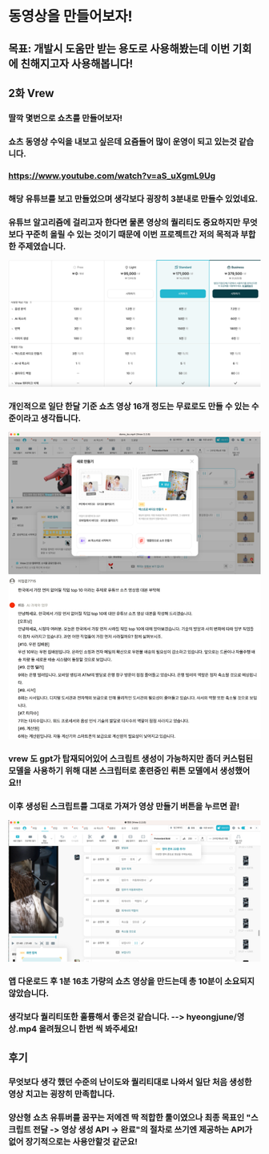 # 동영상을 만들어보자!

## 목표: 개발시 도움만 받는 용도로 사용해봤는데 이번 기회에 친해지고자 사용해봅니다!
## 2화 Vrew
### 딸깍 몇번으로 쇼츠를 만들어보자!

### 쇼츠 동영상 수익을 내보고 싶은데 요즘들어 많이 운영이 되고 있는것 같습니다.
### https://www.youtube.com/watch?v=aS_uXgmL9Ug
### 해당 유튜브를 보고 만들었으며 생각보다 굉장히 3분내로 만들수 있었네요.
### 유튜브 알고리즘에 걸리고자 한다면 물론 영상의 퀄리티도 중요하지만 무엇보다 꾸준히 올릴 수 있는 것이기 때문에 이번 프로젝트간 저의 목적과 부합한 주제였습니다.


![img_13.png](img_13.png)
### 개인적으로 일단 한달 기준 쇼츠 영상 16개 정도는 무료로도 만들 수 있는 수준이라고 생각듭니다.
![img_4.png](img_4.png)
![img_14.png](img_14.png)
### vrew 도 gpt가 탑재되어있어 스크립트 생성이 가능하지만 좀더 커스텀된 모델을 사용하기 위해 대본 스크립터로 훈련중인 뤼튼 모델에서 생성했어요!!
### 이후 생성된 스크립트를 그대로 가져가 영상 만들기 버튼을 누르면 끝!
![img_8.png](img_8.png)
### 앱 다운로드 후 1분 16초 가량의 쇼츠 영상을 만드는데 총 10분이 소요되지 않았습니다.
### 생각보다 퀄리티또한 훌륭해서 좋은것 같습니다. --> hyeongjune/영상.mp4 올려뒀으니 한번 씩 봐주세요!

## 후기
### 무엇보다 생각 했던 수준의 난이도와 퀄리티대로 나와서 일단 처음 생성한 영상 치고는 굉장히 만족합니다.
### 양산형 쇼츠 유튜버를 꿈꾸는 저에겐 딱 적합한 툴이였으나 최종 목표인 "스크립트 전달 -> 영상 생성 API -> 완료"의 절차로 쓰기엔 제공하는 API가 없어 장기적으로는 사용안할것 같군요!